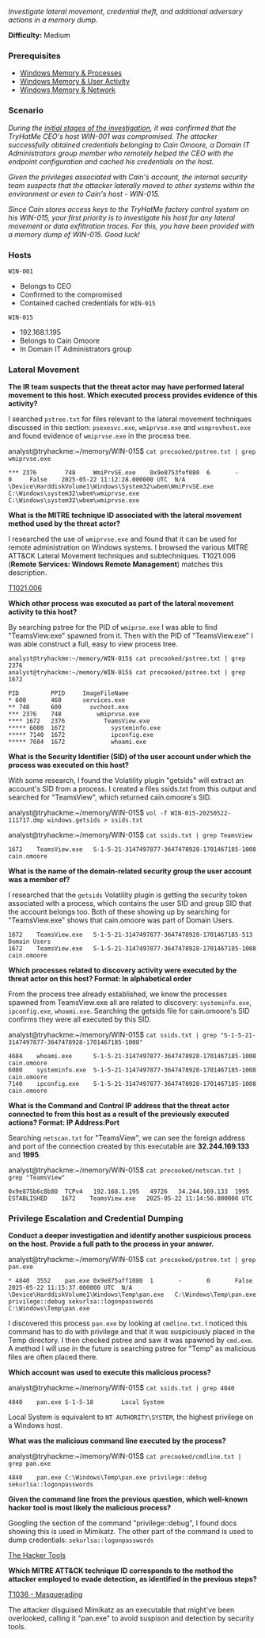 *Investigate lateral movement, credential theft, and additional adversary actions in a memory dump.*

**Difficulty:** Medium

### Prerequisites

- [Windows Memory & Processes](https://tryhackme.com/room/windowsmemoryandprocs)
- [Windows Memory & User Activity](https://tryhackme.com/room/windowsmemoryanduseractivity)
- [Windows Memory & Network](https://tryhackme.com/room/windowsmemoryandnetwork)

### Scenario

*During the [initial stages of the investigation](https://tryhackme.com/room/windowsmemoryandprocs), it was confirmed that the TryHatMe CEO's host WIN-001 was compromised. The attacker successfully obtained credentials belonging to Cain Omoore, a Domain IT Administrators group member who remotely helped the CEO with the endpoint configuration and cached his credentials on the host.*
  
*Given the privileges associated with Cain's account, the internal security team suspects that the attacker laterally moved to other systems within the environment or even to Cain's host - WIN-015.*
  
*Since Cain stores access keys to the TryHatMe factory control system on his WIN-015, your first priority is to investigate his host for any lateral movement or data exfiltration traces. For this, you have been provided with a memory dump of WIN-015. Good luck!*

### Hosts

`WIN-001`
- Belongs to CEO
- Confirmed to the compromised
- Contained cached credentials for `WIN-015`
  
`WIN-015`
- 192.168.1.195
- Belongs to Cain Omoore
- In Domain IT Administrators group

### Lateral Movement

**The IR team suspects that the threat actor may have performed lateral movement to this host. Which executed process provides evidence of this activity?**

I searched `pstree.txt` for files relevant to the lateral movement techniques discussed in this section: `psexesvc.exe`, `wmiprvse.exe` and `wsmprovhost.exe` and found evidence of `wmiprvse.exe` in the process tree.

analyst@tryhackme:~/memory/WIN-015$ `cat precooked/pstree.txt | grep wmiprvse.exe`

```
*** 2376        748     WmiPrvSE.exe    0x9e8753fef080  6       -       0     False    2025-05-22 11:12:28.000000 UTC  N/A     \Device\HarddiskVolume1\Windows\System32\wbem\WmiPrvSE.exe     C:\Windows\system32\wbem\wmiprvse.exe   C:\Windows\system32\wbem\wmiprvse.exe
```

**What is the MITRE technique ID associated with the lateral movement method used by the threat actor?**

I researched the use of `wmiprvse.exe` and found that it can be used for remote administration on Windows systems. I browsed the various MITRE ATT&CK Lateral Movement techniques and subtechniques. T1021.006 (**Remote Services: Windows Remote Management**) matches this description.

[T1021.006](https://attack.mitre.org/techniques/T1021/006/)

**Which other process was executed as part of the lateral movement activity to this host?**

By searching pstree for the PID of `wmiprse.exe` I was able to find "TeamsView.exe" spawned from it. Then with the PID of "TeamsView.exe" I was able construct a full, easy to view process tree.

```
analyst@tryhackme:~/memory/WIN-015$ cat precooked/pstree.txt | grep 2376
analyst@tryhackme:~/memory/WIN-015$ cat precooked/pstree.txt | grep 1672
```

```
PID         PPID     ImageFileName
* 600       460      services.exe
** 748      600        svchost.exe
*** 2376    748          wmiprvse.exe
**** 1672   2376           TeamsView.exe 
***** 6080  1672             systeminfo.exe
***** 7140  1672             ipconfig.exe
***** 7684  1672             whoami.exe
```

**What is the Security Identifier (SID) of the user account under which the process was executed on this host?**

With some research, I found the Volatility plugin "getsids" will extract an account's SID from a process. I created a files ssids.txt from this output and searched for "TeamsView", which returned cain.omoore's SID.

analyst@tryhackme:~/memory/WIN-015$ `vol -f WIN-015-20250522-111717.dmp windows.getsids > ssids.txt`

analyst@tryhackme:~/memory/WIN-015$ `cat ssids.txt | grep TeamsView`

```
1672    TeamsView.exe   S-1-5-21-3147497877-3647478928-1701467185-1008  cain.omoore
```

**What is the name of the domain-related security group the user account was a member of?**

I researched that the `getsids` Volatility plugin is getting the security token associated with a process, which contains the user SID and group SID that the account belongs too. Both of these showing up by searching for "TeamsView.exe" shows that cain.omoore was part of Domain Users.

```
1672    TeamsView.exe   S-1-5-21-3147497877-3647478928-1701467185-513   Domain Users
1672    TeamsView.exe   S-1-5-21-3147497877-3647478928-1701467185-1008  cain.omoore
```

**Which processes related to discovery activity were executed by the threat actor on this host? Format: In alphabetical order**

From the process tree already established, we know the processes spawned from TeamsView.exe all are related to discovery: `systeminfo.exe`, `ipconfig.exe`, `whoami.exe`. Searching the getsids file for cain.omoore's SID confirms they were all executed by this SID.

analyst@tryhackme:~/memory/WIN-015$ `cat ssids.txt | grep "S-1-5-21-3147497877-3647478928-1701467185-1008"`

```
4684    whoami.exe      S-1-5-21-3147497877-3647478928-1701467185-1008  cain.omoore
6080    systeminfo.exe  S-1-5-21-3147497877-3647478928-1701467185-1008  cain.omoore
7140    ipconfig.exe    S-1-5-21-3147497877-3647478928-1701467185-1008  cain.omoore
```

**What is the Command and Control IP address that the threat actor connected to from this host as a result of the previously executed actions? Format: IP Address:Port**

Searching `netscan.txt` for "TeamsView",  we can see the foreign address and port of the connection created by this executable are **32.244.169.133** and **1995**.

analyst@tryhackme:~/memory/WIN-015$ `cat precooked/netscan.txt | grep "TeamsView"`

```
0x9e875b6c8b80  TCPv4   192.168.1.195   49726   34.244.169.133  1995    ESTABLISHED    1672    TeamsView.exe   2025-05-22 11:14:56.000000 UTC
```

### Privilege Escalation and Credential Dumping

**Conduct a deeper investigation and identify another suspicious process on the host. Provide a full path to the process in your answer.**

analyst@tryhackme:~/memory/WIN-015$ `cat precooked/pstree.txt | grep pan.exe`

```
* 4840  3552    pan.exe 0x9e875aff1080  1       -       0       False   2025-05-22 11:15:37.000000 UTC  N/A     \Device\HarddiskVolume1\Windows\Temp\pan.exe   C:\Windows\Temp\pan.exe privilege::debug sekurlsa::logonpasswords        C:\Windows\Temp\pan.exe
```

I discovered this process `pan.exe` by looking at `cmdline.txt`. I noticed this command has to do with privilege and that it was suspiciously placed in the Temp directory. I then checked pstree and saw it was spawned by `cmd.exe`. A method I will use in the future is searching pstree for "Temp" as malicious files are often placed there.

**Which account was used to execute this malicious process?**

analyst@tryhackme:~/memory/WIN-015$ `cat ssids.txt | grep 4840`

```
4840    pan.exe S-1-5-18        Local System
```

Local System is equivalent to `NT AUTHORITY\SYSTEM`, the highest privilege on a Windows host.

**What was the malicious command line executed by the process?**

analyst@tryhackme:~/memory/WIN-015$ `cat precooked/cmdline.txt | grep pan.exe`

```
4840    pan.exe C:\Windows\Temp\pan.exe privilege::debug sekurlsa::logonpasswords
```

**Given the command line from the previous question, which well-known hacker tool is most likely the malicious process?**

Googling the section of the command "privilege::debug", I found docs showing this is used in Mimikatz. The other part of the command is used to dump credentials: `sekurlsa::logonpasswords`

[The Hacker Tools](https://tools.thehacker.recipes/mimikatz/modules/privilege/debug)

**Which MITRE ATT&CK technique ID corresponds to the method the attacker employed to evade detection, as identified in the previous steps?**

[T1036 - Masquerading](https://attack.mitre.org/techniques/T1036)

The attacker disguised Mimikatz as an executable that might've been overlooked, calling it "pan.exe" to avoid suspison and detection by security tools.
